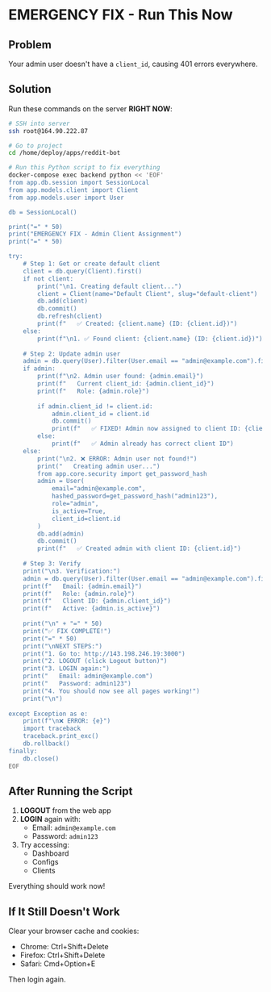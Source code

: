 # EMERGENCY FIX - Run This Now

## Problem
Your admin user doesn't have a `client_id`, causing 401 errors everywhere.

## Solution
Run these commands on the server **RIGHT NOW**:

```bash
# SSH into server
ssh root@164.90.222.87

# Go to project
cd /home/deploy/apps/reddit-bot

# Run this Python script to fix everything
docker-compose exec backend python << 'EOF'
from app.db.session import SessionLocal
from app.models.client import Client
from app.models.user import User

db = SessionLocal()

print("=" * 50)
print("EMERGENCY FIX - Admin Client Assignment")
print("=" * 50)

try:
    # Step 1: Get or create default client
    client = db.query(Client).first()
    if not client:
        print("\n1. Creating default client...")
        client = Client(name="Default Client", slug="default-client")
        db.add(client)
        db.commit()
        db.refresh(client)
        print(f"   ✅ Created: {client.name} (ID: {client.id})")
    else:
        print(f"\n1. ✅ Found client: {client.name} (ID: {client.id})")
    
    # Step 2: Update admin user
    admin = db.query(User).filter(User.email == "admin@example.com").first()
    if admin:
        print(f"\n2. Admin user found: {admin.email}")
        print(f"   Current client_id: {admin.client_id}")
        print(f"   Role: {admin.role}")
        
        if admin.client_id != client.id:
            admin.client_id = client.id
            db.commit()
            print(f"   ✅ FIXED! Admin now assigned to client ID: {client.id}")
        else:
            print(f"   ✅ Admin already has correct client ID")
    else:
        print("\n2. ❌ ERROR: Admin user not found!")
        print("   Creating admin user...")
        from app.core.security import get_password_hash
        admin = User(
            email="admin@example.com",
            hashed_password=get_password_hash("admin123"),
            role="admin",
            is_active=True,
            client_id=client.id
        )
        db.add(admin)
        db.commit()
        print(f"   ✅ Created admin with client ID: {client.id}")
    
    # Step 3: Verify
    print("\n3. Verification:")
    admin = db.query(User).filter(User.email == "admin@example.com").first()
    print(f"   Email: {admin.email}")
    print(f"   Role: {admin.role}")
    print(f"   Client ID: {admin.client_id}")
    print(f"   Active: {admin.is_active}")
    
    print("\n" + "=" * 50)
    print("✅ FIX COMPLETE!")
    print("=" * 50)
    print("\nNEXT STEPS:")
    print("1. Go to: http://143.198.246.19:3000")
    print("2. LOGOUT (click Logout button)")
    print("3. LOGIN again:")
    print("   Email: admin@example.com")
    print("   Password: admin123")
    print("4. You should now see all pages working!")
    print("\n")
        
except Exception as e:
    print(f"\n❌ ERROR: {e}")
    import traceback
    traceback.print_exc()
    db.rollback()
finally:
    db.close()
EOF
```

## After Running the Script

1. **LOGOUT** from the web app
2. **LOGIN** again with:
   - Email: `admin@example.com`
   - Password: `admin123`
3. Try accessing:
   - Dashboard
   - Configs
   - Clients

Everything should work now!

## If It Still Doesn't Work

Clear your browser cache and cookies:
- Chrome: Ctrl+Shift+Delete
- Firefox: Ctrl+Shift+Delete
- Safari: Cmd+Option+E

Then login again.
